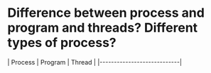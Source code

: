 # Difference between process and program and threads? Different types of process? 

| Process | Program | Thread |
|----------------------------|
